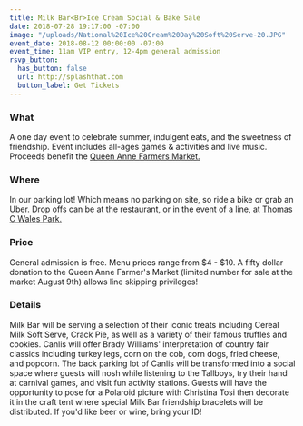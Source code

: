 ```yaml
---
title: Milk Bar<Br>Ice Cream Social & Bake Sale
date: 2018-07-28 19:17:00 -07:00
image: "/uploads/National%20Ice%20Cream%20Day%20Soft%20Serve-20.JPG"
event_date: 2018-08-12 00:00:00 -07:00
event_time: 11am VIP entry, 12-4pm general admission
rsvp_button:
  has_button: false
  url: http://splashthat.com
  button_label: Get Tickets
---
```


### What

A one day event to celebrate summer, indulgent eats, and the sweetness of friendship. Event includes all-ages games & activities and live music. Proceeds benefit the [Queen Anne Farmers Market.](https://qafma.net/)

### Where

In our parking lot! Which means no parking on site, so ride a bike or grab an Uber. Drop offs can be at the restaurant, or in the event of a line, at [Thomas C Wales Park. ](https://www.google.com/maps/place/Thomas+C.+Wales+Park/@47.6404319,-122.3473135,17z/data=!3m1!4b1!4m5!3m4!1s0x5490151a867fe2f5:0x8e0f0f853d36b65!8m2!3d47.6404319!4d-122.3451248)

### Price

General admission is free. Menu prices range from $4 - $10. A fifty dollar donation to the Queen Anne Farmer's Market (limited number for sale at the market August 9th) allows line skipping privileges!

### Details

Milk Bar will be serving a selection of their iconic treats including Cereal Milk Soft Serve, Crack Pie, as well as a variety of their famous truffles and cookies. Canlis will offer Brady Williams' interpretation of country fair classics including turkey legs, corn on the cob, corn dogs, fried cheese, and popcorn. The back parking lot of Canlis will be transformed into a social space where guests will nosh while listening to the Tallboys, try their hand at carnival games, and visit fun activity stations. Guests will have the opportunity to pose for a Polaroid picture with Christina Tosi then decorate it in the craft tent where special Milk Bar friendship bracelets will be distributed. If you'd like beer or wine, bring your ID!
